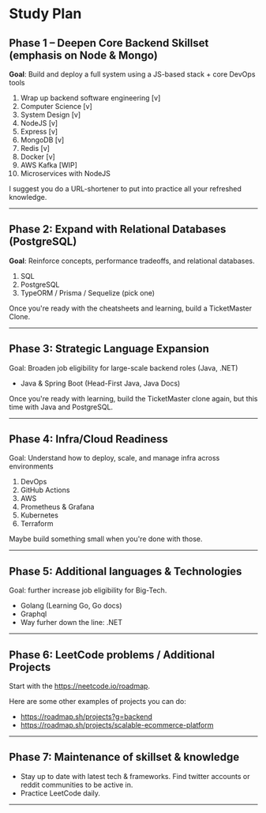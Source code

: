 # Study Plan

## Phase 1 – Deepen Core Backend Skillset (emphasis on Node & Mongo)

**Goal**: Build and deploy a full system using a JS-based stack + core DevOps tools

1. Wrap up backend software engineering [v]
2. Computer Science [v]
3. System Design [v]
4. NodeJS [v]
5. Express [v]
6. MongoDB [v]
7. Redis [v]
8. Docker [v]
9. AWS Kafka [WIP]
10. Microservices with NodeJS



I suggest you do a URL-shortener to put into practice all your refreshed knowledge.

--- 
## Phase 2: Expand with Relational Databases (PostgreSQL)

**Goal**: Reinforce concepts, performance tradeoffs, and relational databases.

1. SQL
2. PostgreSQL
3. TypeORM / Prisma / Sequelize (pick one)

Once you're ready with the cheatsheets and learning, build a TicketMaster Clone.

---
## Phase 3: Strategic Language Expansion

Goal: Broaden job eligibility for large-scale backend roles (Java, .NET)

- Java & Spring Boot  (Head-First Java, Java Docs)

Once you're ready with learning, build the TicketMaster clone again, but this time with Java and PostgreSQL.

--- 
## Phase 4: Infra/Cloud Readiness

Goal: Understand how to deploy, scale, and manage infra across environments

1. DevOps
2. GitHub Actions
3. AWS
4. Prometheus & Grafana
5. Kubernetes
6. Terraform

Maybe build something small when you're done with those.

---
## Phase 5: Additional languages & Technologies

Goal: further increase job eligibility for Big-Tech.

- Golang (Learning Go, Go docs)
- Graphql
- Way furher down the line: .NET

---
## Phase 6: LeetCode problems / Additional Projects

Start with the https://neetcode.io/roadmap.

Here are some other examples of projects you can do:

- https://roadmap.sh/projects?g=backend
- https://roadmap.sh/projects/scalable-ecommerce-platform 

---

## Phase 7: Maintenance of skillset & knowledge

- Stay up to date with latest tech & frameworks. Find twitter accounts or reddit communities to be active in.
- Practice LeetCode daily.

---